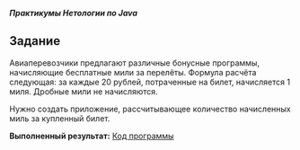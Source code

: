 ***Практикумы Нетологии по Java***

## Задание

Авиаперевозчики предлагают различные бонусные программы, начисляющие бесплатные мили за перелёты. Формула расчёта следующая: за каждые 20 рублей, потраченные на билет, начисляется 1 миля. Дробные мили не начисляются.

Нужно создать приложение, рассчитывающее количество начисленных миль за купленный билет.

**Выполненный результат:** [Код программы](https://github.com/SvetlanaKh-1/Airbonus/blob/master/src/Main.java)